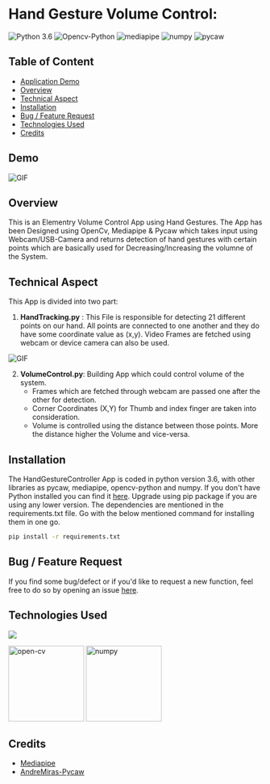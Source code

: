 # Hand Gesture Volume Control:
![Python 3.6](https://img.shields.io/badge/Python-v3.6-green) ![Opencv-Python](https://img.shields.io/badge/OpenCv--Python-v4.5-red) ![mediapipe](https://img.shields.io/badge/mediapipe-0.8-lightgrey) ![numpy](https://img.shields.io/badge/numpy-1.20-blue) ![pycaw](https://img.shields.io/badge/pycaw-20181226-yellow)


## Table of Content
  * [Application Demo](#Application-demo)
  * [Overview](#overview)
  * [Technical Aspect](#technical-aspect)
  * [Installation](#installation)
  * [Bug / Feature Request](#bug---feature-request)
  * [Technologies Used](#technologies-used)
  * [Credits](#credits)


## Demo
![GIF](VolumeController.gif)


## Overview
This is an Elementry Volume Control App using Hand Gestures. The App has been Designed using OpenCv, Mediapipe & Pycaw which takes input using Webcam/USB-Camera and returns detection of hand gestures with certain points which are basically used for Decreasing/Increasing the volumne of the System.


## Technical Aspect
This App is divided into two part:
1. __HandTracking.py__ : This File is responsible for detecting 21 different points on our hand. All points are connected to one another and they do have some coordinate value as (x,y). Video Frames are fetched using webcam or device camera can also be used.

![GIF](HandTracker.gif)



2. __VolumeControl.py__: Building App which could control volume of the system.
    - Frames which are fetched through webcam are passed one after the other for detection.
    - Corner Coordinates (X,Y) for Thumb and index finger are taken into consideration.
    - Volume is controlled using the distance between those points. More the distance higher the Volume and vice-versa.

## Installation
The HandGestureController App is coded in python version 3.6, with other libraries as pycaw, mediapipe, opencv-python and numpy. If you don't have Python installed you can find it [here](https://www.python.org/downloads/). Upgrade using pip package if you are using any lower version. The dependencies are mentioned in the requirements.txt file. Go with the below mentioned command for installing them in one go.
```bash
pip install -r requirements.txt
```

## Bug / Feature Request

If you find some bug/defect or if you'd like to request a new function, feel free to do so by opening an issue [here](https://github.com/RajeshKGangwar/HandGestureVolumeController/issues).

## Technologies Used

![](https://forthebadge.com/images/badges/made-with-python.svg)

<p align="left"> <a href="https://www.w3schools.com/css/" target="_blank"></a> <img src="https://www.vectorlogo.zone/logos/opencv/opencv-ar21.svg" alt="open-cv" width="150" height="150"/> <img src="https://www.vectorlogo.zone/logos/numpy/numpy-ar21.svg" alt="numpy" width="150" height="150"/>


## Credits
- [Mediapipe](https://github.com/google/mediapipe) 
- [AndreMiras-Pycaw](https://github.com/AndreMiras/pycaw)
